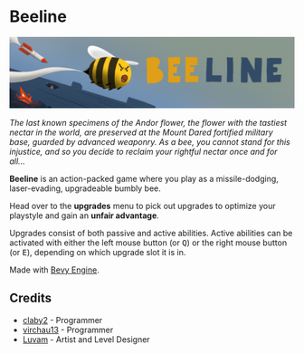 # Beeline

![banner](./assets/banner.png)

_The last known specimens of the Andor flower, the flower with the tastiest nectar in the world, are preserved at the Mount Dared fortified military base, guarded by advanced weaponry. As a bee, you cannot stand for this injustice, and so you decide to reclaim your rightful nectar once and for all..._

**Beeline** is an action-packed game where you play as a missile-dodging, laser-evading, upgradeable bumbly bee.

Head over to the **upgrades** menu to pick out upgrades to optimize your playstyle and gain an **unfair advantage**.

Upgrades consist of both passive and active abilities.
Active abilities can be activated with either the left mouse button (or <kbd>Q</kbd>) or the right mouse button (or <kbd>E</kbd>), depending on which upgrade slot it is in.

Made with [Bevy Engine](https://bevyengine.org/).

## Credits

- [claby2](https://github.com/claby2) - Programmer
- [virchau13](https://github.com/virchau13) - Programmer
- [Luvam](https://twitter.com/LuvamIsInnocent) - Artist and Level Designer
